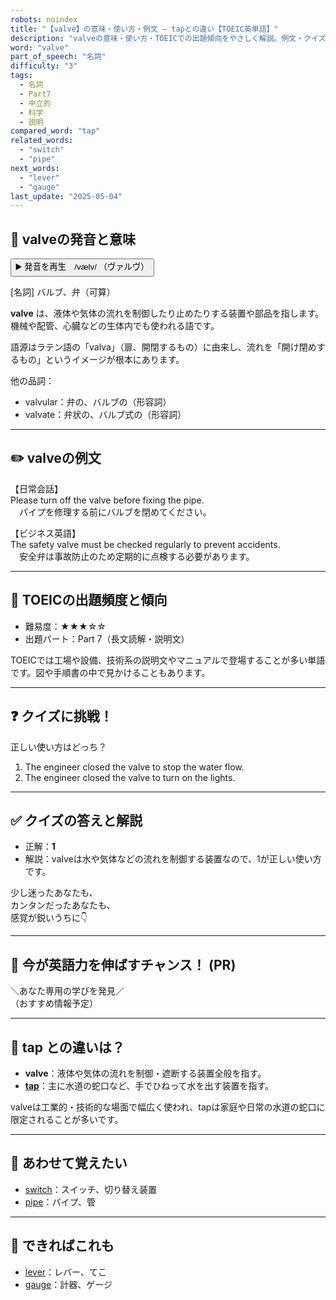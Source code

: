 ```yaml
---
robots: noindex
title: "【valve】の意味・使い方・例文 ― tapとの違い【TOEIC英単語】"
description: "valveの意味・使い方・TOEICでの出題傾向をやさしく解説。例文・クイズ付きでtapとの違いもわかりやすく学べます。"
word: "valve"
part_of_speech: "名詞"
difficulty: "3"
tags:
  - 名詞
  - Part7
  - 中立的
  - 科学
  - 説明
compared_word: "tap"
related_words:
  - "switch"
  - "pipe"
next_words:
  - "lever"
  - "gauge"
last_update: "2025-05-04"
---
```


## 🔰 valveの発音と意味

<button class="play-audio" onclick="playTTS('valve')">
  <span class="play-audio-main">
    ▶️ 発音を再生　/vælv/
  </span>
  <span class="play-audio-sub">
    （ヴァルヴ）
  </span>
</button>

[名詞] バルブ、弁（可算）

**valve** は、液体や気体の流れを制御したり止めたりする装置や部品を指します。機械や配管、心臓などの生体内でも使われる語です。

語源はラテン語の「valva」（扉、開閉するもの）に由来し、流れを「開け閉めするもの」というイメージが根本にあります。

他の品詞：  
- valvular：弁の、バルブの（形容詞）
- valvate：弁状の、バルブ式の（形容詞）

---

## ✏️ valveの例文

【日常会話】  
Please turn off the valve before fixing the pipe.  
　パイプを修理する前にバルブを閉めてください。

【ビジネス英語】  
The safety valve must be checked regularly to prevent accidents.  
　安全弁は事故防止のため定期的に点検する必要があります。

---

## 🎯 TOEICの出題頻度と傾向

- 難易度：★★★☆☆
- 出題パート：Part 7（長文読解・説明文）

TOEICでは工場や設備、技術系の説明文やマニュアルで登場することが多い単語です。図や手順書の中で見かけることもあります。

---

## ❓ クイズに挑戦！

正しい使い方はどっち？

1. The engineer closed the valve to stop the water flow.  
2. The engineer closed the valve to turn on the lights.

---

## ✅ クイズの答えと解説

- 正解：**1**
- 解説：valveは水や気体などの流れを制御する装置なので、1が正しい使い方です。

少し迷ったあなたも、  
カンタンだったあなたも、  
感覚が鋭いうちに👇️

---

## 🚀 今が英語力を伸ばすチャンス！ (PR)

<div class="info-center">
＼あなた専用の学びを発見／<br>  
（おすすめ情報予定）
</div>

---

## 🤔  tap との違いは？

- **valve**：液体や気体の流れを制御・遮断する装置全般を指す。
- **[tap](/word/tap/)**：主に水道の蛇口など、手でひねって水を出す装置を指す。

valveは工業的・技術的な場面で幅広く使われ、tapは家庭や日常の水道の蛇口に限定されることが多いです。

---

## 🧩 あわせて覚えたい

- [switch](/word/switch/)：スイッチ、切り替え装置
- [pipe](/word/pipe/)：パイプ、管

---

## 📖 できればこれも

- [lever](/word/lever/)：レバー、てこ
- [gauge](/word/gauge/)：計器、ゲージ

<!-- cvid: aid06_bid22 -->
